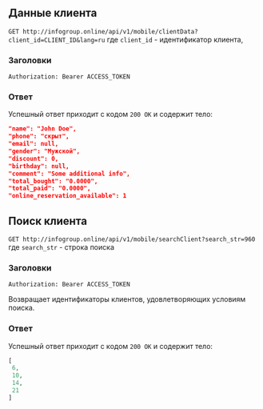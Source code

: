  ## Данные клиента
 ```GET http://infogroup.online/api/v1/mobile/clientData?client_id=CLIENT_ID&lang=ru```
 где ```client_id``` - идентификатор клиента,
 
 ### Заголовки
 ```Authorization: Bearer ACCESS_TOKEN```
 
 ### Ответ
 Успешный ответ приходит с кодом ```200 OK``` и содержит тело:
 ```JSON
 "name": "John Doe",
 "phone": "скрыт",
 "email": null,
 "gender": "Мужской",
 "discount": 0,
 "birthday": null,
 "comment": "Some additional info",
 "total_bought": "0.0000",
 "total_paid": "0.0000",
 "online_reservation_available": 1
```

## Поиск клиента
```GET http://infogroup.online/api/v1/mobile/searchClient?search_str=960```
где ```search_str``` - строка поиска

### Заголовки
```Authorization: Bearer ACCESS_TOKEN```

Возвращает идентификаторы клиентов, удовлетворяющих условиям поиска.

 ### Ответ
 Успешный ответ приходит с кодом ```200 OK``` и содержит тело:
 ```PHP
 [
  6,
  10,
  14,
  21
]
